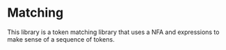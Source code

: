 # Matching
This library is a token matching library that uses a NFA and expressions to make sense of a sequence of tokens.
